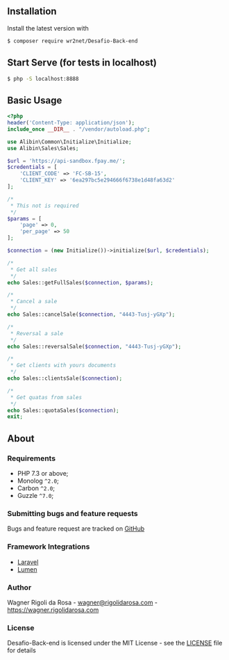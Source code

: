 ## Installation

Install the latest version with

```bash
$ composer require wr2net/Desafio-Back-end
```

## Start Serve (for tests in localhost)
```bash
$ php -S localhost:8888
```

## Basic Usage

```php
<?php
header('Content-Type: application/json');
include_once __DIR__ . "/vendor/autoload.php";

use Alibin\Common\Initialize\Initialize;
use Alibin\Sales\Sales;

$url = 'https://api-sandbox.fpay.me/';
$credentials = [
    'CLIENT_CODE' => 'FC-SB-15',
    'CLIENT_KEY' => '6ea297bc5e294666f6738e1d48fa63d2'
];

/*
 * This not is required
 */
$params = [
    'page' => 0,
    'per_page' => 50
];

$connection = (new Initialize())->initialize($url, $credentials);

/*
 * Get all sales
 */
echo Sales::getFullSales($connection, $params);

/*
 * Cancel a sale
 */
echo Sales::cancelSale($connection, "4443-Tusj-yGXp");

/*
 * Reversal a sale
 */
echo Sales::reversalSale($connection, "4443-Tusj-yGXp");

/*
 * Get clients with yours documents
 */
echo Sales::clientsSale($connection);

/*
 * Get quatas from sales
 */
echo Sales::quotaSales($connection);
exit;
```

## About

### Requirements

- PHP 7.3 or above;
- Monolog `^2.0`;
- Carbon `^2.0`;
- Guzzle `^7.0`;

### Submitting bugs and feature requests

Bugs and feature request are tracked on [GitHub](https://github.com/wr2net/Desafio-Back-end/issues)

### Framework Integrations

- [Laravel](http://laravel.com/) 
- [Lumen](http://lumen.laravel.com/) 

### Author

Wagner Rigoli da Rosa - <wagner@rigolidarosa.com> - <https://wagner.rigolidarosa.com>

### License

Desafio-Back-end is licensed under the MIT License - see the [LICENSE](LICENSE) file for details
